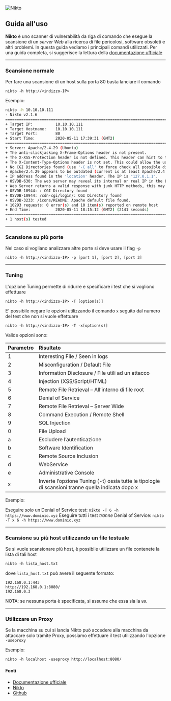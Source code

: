![Nikto](https://www.ceos3c.com/wp-content/uploads/2019/11/word-image.jpeg)


## Guida all'uso

**Nikto** è uno scanner di vulnerabilità da riga di comando che esegue la scansione di un _server Web_ alla ricerca di file pericolosi, software obsoleti e altri problemi.
In questa guida vediamo i principali comandi utilizzati.
Per una guida completa, si suggerisce la lettura della [documentazione ufficiale](https://cirt.net/nikto2-docs/)

---

### Scansione normale

Per fare una scansione di un host sulla porta 80 basta lanciare il comando

`nikto -h http://<indizzo-IP>`

Esempio:

```bash
nikto -h 10.10.10.111
- Nikto v2.1.6
===========================================================================
+ Target IP:          10.10.10.111
+ Target Hostname:    10.10.10.111
+ Target Port:        80
+ Start Time:         2020-05-11 17:39:31 (GMT2)
===========================================================================
+ Server: Apache/2.4.29 (Ubuntu)
+ The anti-clickjacking X-Frame-Options header is not present.
+ The X-XSS-Protection header is not defined. This header can hint to the user agent to protect against some forms of XSS
+ The X-Content-Type-Options header is not set. This could allow the user agent to render the content of the site in a different fashion to the MIME type
+ No CGI Directories found (use '-C all' to force check all possible dirs)
+ Apache/2.4.29 appears to be outdated (current is at least Apache/2.4.37). Apache 2.2.34 is the EOL for the 2.x branch.
+ IP address found in the 'location' header. The IP is "127.0.1.1".
+ OSVDB-630: The web server may reveal its internal or real IP in the Location header via a request to /images over HTTP/1.0. The value is "127.0.1.1".
+ Web Server returns a valid response with junk HTTP methods, this may cause false positives.
+ OSVDB-10944: : CGI Directory found
+ OSVDB-10944: /cdn-cgi/login/: CGI Directory found
+ OSVDB-3233: /icons/README: Apache default file found.
+ 10293 requests: 0 error(s) and 10 item(s) reported on remote host
+ End Time:           2020-05-11 18:15:12 (GMT2) (2141 seconds)
===========================================================================
+ 1 host(s) tested
```

---

### Scansione su più porte

Nel caso si vogliano analizzare altre porte si deve usare il flag `-p`

`nikto -h http://<indizzo-IP> -p [port 1], [port 2], [port 3]`


---

### Tuning

L'opzione Tuning permette di ridurre e specificare i test che si vogliono effettuare

`nikto -h http://<indizzo-IP> -T [option(s)]`

E' possibile negare le opzioni utilizzando il comando `x` seguito dal numero del test che non si vuole effettuare

`nikto -h http://<indizzo-IP> -T -x[option(s)]`

Valide opzioni sono:

| Parametro   |      Risultato      |
|----------|:-------------|
|1   |  Interesting File / Seen in logs|
|2   |  Misconfiguration / Default File|
|3   |  Information Disclosure / File utili ad un attacco|
|4   |  Injection (XSS/Script/HTML)|
|5   |  Remote File Retrieval – All’interno di file root|
|6   |  Denial of Service|
|7   |  Remote File Retrieval – Server Wide|
|8   |  Command Execution / Remote Shell|
|9   |  SQL Injection|
|0   |  File Upload|
|a   |  Escludere l’autenticazione|
|b   |  Software Identification|
|c   |  Remote Source Inclusion|
|d   |  WebService|
|e   |  Administrative Console|
|x   |  Inverte l’opzione Tuning (-t) ossia tutte le tipologie di scansioni tranne quella indicata dopo x|


Esempio:

Eseguire _solo_ un Denial of Service test:
`nikto -T 6 -h https://www.dominio.xyz`
Eseguire tutti i test _tranne_ Denial of Service:
`nikto -T x 6 -h https://www.dominio.xyz`


---

### Scansione su più host utilizzando un file testuale

Se si vuole scansionare più host, è possibile utilizzare un file contenete la lista di tali host

`nikto -h lista_host.txt`

dove `lista_host.txt` può avere il seguente formato:

```
192.168.0.1:443
http://192.168.0.1:8080/
192.168.0.3
```

NOTA: se nessuna porta è specificata, si assume che essa sia la `80`.


---

### Utilizzare un Proxy

Se la macchina su cui si lancia Nikto può accedere alla macchina da attaccare solo tramite Proxy, possiamo effettuare il test utilizzando l'opzione `-useproxy`

Esempio:

`nikto -h localhost -useproxy http://localhost:8080/`


#### Fonti
* [Documentazione ufficiale](https://cirt.net/nikto2-docs/)
* [Nikto](https://www.manuscavelli.it/nikto/)
* [Github](https://github.com/sullo/nikto)
